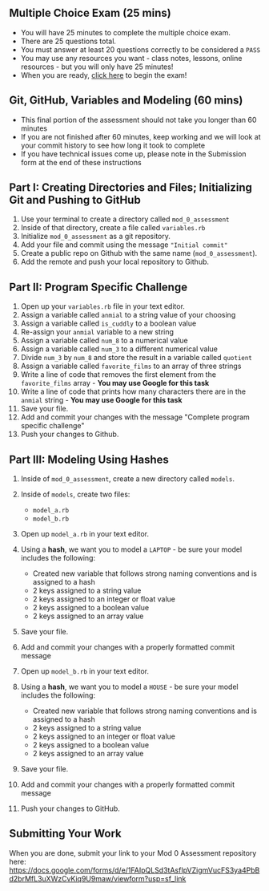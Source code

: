 ## Multiple Choice Exam (25 mins)
- You will have 25 minutes to complete the multiple choice exam. 
- There are 25 questions total.
- You must answer at least 20 questions correctly to be considered a `PASS`
- You may use any resources you want - class notes, lessons, online resources - but you will only have 25 minutes!
- When you are ready, [click here](https://quilgo.com/form/OXuxPwpPbsqZ3X52) to begin the exam! 

## Git, GitHub, Variables and Modeling (60 mins) 
- This final portion of the assessment should not take you longer than 60 minutes
- If you are not finished after 60 minutes, keep working and we will look at your commit history to see how long it took to complete
- If you have technical issues come up, please note in the Submission form at the end of these instructions

## Part I: Creating Directories and Files; Initializing Git and Pushing to GitHub
1. Use your terminal to create a directory called `mod_0_assessment`
1. Inside of that directory, create a file called `variables.rb`
1. Initialize `mod_0_assessment` as a git repository.
1. Add your file and commit using the message `"Initial commit"`
1. Create a public repo on Github with the same name (`mod_0_assessment`).
1. Add the remote and push your local repository to Github.

## Part II: Program Specific Challenge
1. Open up your `variables.rb` file in your text editor.
1. Assign a variable called `anmial` to a string value of your choosing
1. Assign a variable called `is_cuddly` to a boolean value
1. Re-assign your `anmial` variable to a new string
1. Assign a variable called `num_8` to a numerical value
1. Assign a variable called `num_3` to a different numerical value
1. Divide `num_3` by `num_8` and store the result in a variable called `quotient`
1. Assign a variable called `favorite_films` to an array of three strings
1. Write a line of code that removes the first element from the `favorite_films` array - **You may use Google for this task**
1. Write a line of code that prints how many characters there are in the `anmial` string - **You may use Google for this task**
1. Save your file.
1. Add and commit your changes with the message "Complete program specific challenge"
1. Push your changes to Github.

## Part III: Modeling Using Hashes
1. Inside of `mod_0_assessment`, create a new directory called `models`.
1. Inside of `models`, create two files:
    - `model_a.rb`
    - `model_b.rb`

1. Open up `model_a.rb` in your text editor.
1. Using a **hash**, we want you to model a `LAPTOP` - be sure your model includes the following:
    - Created new variable that follows strong naming conventions and is assigned to a hash
    - 2 keys assigned to a string value
    - 2 keys assigned to an integer or float value
    - 2 keys assigned to a boolean value
    - 2 keys assigned to an array value
1. Save your file.
1. Add and commit your changes with a properly formatted commit message
1. Open up `model_b.rb` in your text editor.
1. Using a **hash**,  we want you to model a `HOUSE` - be sure your model includes the following:
    - Created new variable that follows strong naming conventions and is assigned to a hash
    - 2 keys assigned to a string value
    - 2 keys assigned to an integer or float value
    - 2 keys assigned to a boolean value
    - 2 keys assigned to an array value
1. Save your file.
1. Add and commit your changes with a properly formatted commit message
1. Push your changes to GitHub.

## Submitting Your Work
When you are done, submit your link to your Mod 0 Assessment repository here: https://docs.google.com/forms/d/e/1FAIpQLSd3tAsfIpVZigmVucFS3ya4PbBd2brMfL3uXWzCvKiq9U9maw/viewform?usp=sf_link
